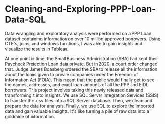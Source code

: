# Cleaning-and-Exploring-PPP-Loan-Data-SQL
Data wrangling and exploratory analysis were performed on a PPP Loan dataset containing information on over 10 million approved borrowers. Using CTE's, joins, and windows functions, I was able to gain insights and visualize the results in Tableau.

At one point in time, the Small Business Administration (SBA) had kept their Paycheck Protection Loan data private. But in 2020, a court order changed that. Judge James Boasberg ordered the SBA to release all the information about the loans given to private companies under the Freedom of Information Act (FOIA). This meant that the public would finally get to see the names, addresses, and exact loan amounts of all the PPP and EIDL borrowers.
This project involves taking this newly released data and transforming it into insights. We use SQL Server Integration Services (SSIS) to transfer the .csv files into a SQL Server database. Then, we clean and prepare the data for analysis. Finally, we use SQL to explore the imported data and gain valuable insights. It's like turning a pile of raw data into a goldmine of information.
